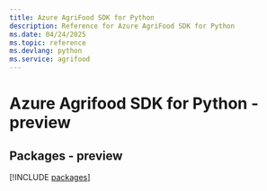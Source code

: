 ```yaml
---
title: Azure AgriFood SDK for Python
description: Reference for Azure AgriFood SDK for Python
ms.date: 04/24/2025
ms.topic: reference
ms.devlang: python
ms.service: agrifood
---
```

# Azure Agrifood SDK for Python - preview
## Packages - preview
[!INCLUDE [packages](agrifood-index.md)]